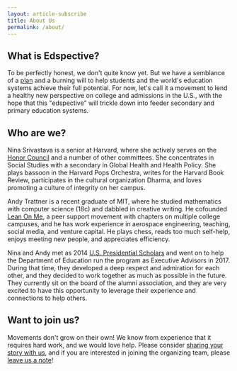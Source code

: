 ```yaml
---
layout: article-subscribe
title: About Us
permalink: /about/
---
```


## What is Edspective?

To be perfectly honest, we don't quite know yet. But we have a semblance of a <a href="/plan" target="_blank">plan</a> and a burning will to help students and the world's education systems achieve their full potential. For now, let's call it a movement to lend a healthy new perspective on college and admissions in the U.S., with the hope that this "edspective" will trickle down into feeder secondary and primary education systems.

## Who are we?

Nina Srivastava is a senior at Harvard, where she actively serves on the <a href="http://www.thecrimson.com/article/2015/9/2/college-launches-honor-code/" target="_blank">Honor Council</a> and a number of other committees. She concentrates in Social Studies with a secondary in Global Health and Health Policy. She plays bassoon in the Harvard Pops Orchestra, writes for the Harvard Book Review, participates in the cultural organization Dharma, and loves promoting a culture of integrity on her campus.

Andy Trattner is a recent graduate of MIT, where he studied mathematics with computer science (18c) and dabbled in creative writing. He cofounded <a href="https://lean0n.me/" target="_blank">Lean On Me</a>, a peer support movement with chapters on multiple college campuses, and he has work experience in aerospace engineering, teaching, social media, and venture capital. He plays chess, reads too much self-help, enjoys meeting new people, and appreciates efficiency.

Nina and Andy met as 2014 <a href="https://en.wikipedia.org/wiki/Presidential_Scholars_Program" target="_blank">U.S. Presidential Scholars</a> and went on to help the Department of Education run the program as Executive Advisors in 2017. During that time, they developed a deep respect and admiration for each other, and they decided to work together as much as possible in the future. They currently sit on the board of the alumni association, and they are very excited to have this opportunity to leverage their experience and connections to help others.

## Want to join us?

Movements don't grow on their own! We know from experience that it requires hard work, and we would love help. Please consider <a href="/share" target="_blank">sharing your story with us</a>, and if you are interested in joining the organizing team, please <a href="/feedback" target="_blank">leave us a note</a>!
